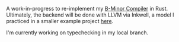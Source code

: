 A work-in-progress to re-implement my [B-Minor Compiler](https://github.com/joculatrix/bminor) in Rust.
Ultimately, the backend will be done with LLVM via Inkwell, a model I practiced in a smaller example project
[here](https://github.com/joculatrix/foo_llvm).

I'm currently working on typechecking in my local branch.
